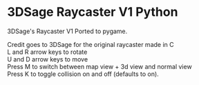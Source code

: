 # 3DSage Raycaster V1 Python
3DSage's Raycaster V1 Ported to pygame.

Credit goes to 3DSage for the original raycaster made in C\
L and R arrow keys to rotate\
U and D arrow keys to move\
Press M to switch between map view + 3d view and normal view\
Press K to toggle collision on and off (defaults to on).
